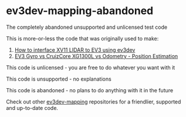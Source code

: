 # ev3dev-mapping-abandoned
The completely abandoned unsupported and unlicensed test code

This is more-or-less the code that was originally used to make:

1.  [How to interface XV11 LIDAR to EV3 using ev3dev ](https://www.youtube.com/watch?v=G6uVg34VzHw)
2.  [EV3 Gyro vs CruizCore XG1300L vs Odometry - Position Estimation](https://www.youtube.com/watch?v=vzND_ISdhEs)
	
This code is unlicensed - you are free to do whatever you want with it

This code is unsupported - no explanations

This code is abandoned - no plans to do anything with it in the future

Check out other [ev3dev-mapping](https://github.com/bmegli/ev3dev-mapping) repositories for a friendlier, supported and up-to-date code.
